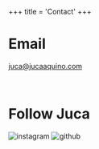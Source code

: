 +++
title = 'Contact'
+++

# Email

juca@jucaaquino.com

<br>

# Follow Juca

![instagram](/instagram.svg)
![github](/github.svg)
